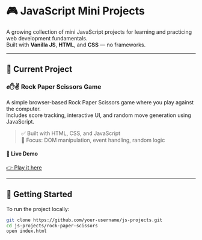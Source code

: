 # 🎮 JavaScript Mini Projects

A growing collection of mini JavaScript projects for learning and practicing web development fundamentals.  
Built with **Vanilla JS**, **HTML**, and **CSS** — no frameworks.

---

## 📌 Current Project

### ✊✋✌️ Rock Paper Scissors Game

A simple browser-based Rock Paper Scissors game where you play against the computer.  
Includes score tracking, interactive UI, and random move generation using JavaScript.

> ✅ Built with HTML, CSS, and JavaScript  
> 🧠 Focus: DOM manipulation, event handling, random logic

#### 🔗 Live Demo

[👉 Play it here](https://AnimeshSrivastava0002.github.io/JS_projects/rock-paper-scissors)

---

## 🚀 Getting Started

To run the project locally:

```bash
git clone https://github.com/your-username/js-projects.git
cd js-projects/rock-paper-scissors
open index.html
